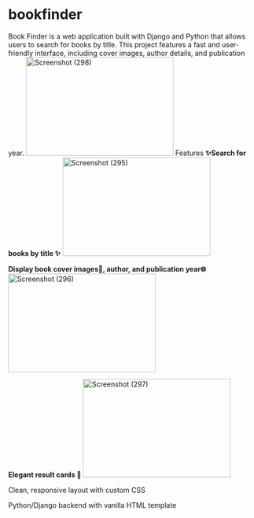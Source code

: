 # bookfinder
Book Finder is a web application built with Django and Python that allows users to search for books by title. This project features a fast and user-friendly interface, including cover images, author details, and publication year.
<img width="300" height="200" alt="Screenshot (298)" src="https://github.com/user-attachments/assets/4be8f9c0-baae-4e7e-8140-79ff9ff08add" />
Features
<b>✨Search for books by title ✨</b>
<img width="300" height="200" alt="Screenshot (295)" src="https://github.com/user-attachments/assets/58d78d51-6f23-425a-a861-d8b100157c9b" />

<b>Display book cover images📔, author, and publication year🌐</b>
<img width="300" height="200" alt="Screenshot (296)" src="https://github.com/user-attachments/assets/990fe233-48c6-405d-b69d-297e029eb511" />


<b>Elegant result cards 🎴</b>
<img width="300" height="200" alt="Screenshot (297)" src="https://github.com/user-attachments/assets/8faa2c46-dd33-4c84-b55f-c1f0ab95e2b2" />


Clean, responsive layout with custom CSS

Python/Django backend with vanilla HTML template
